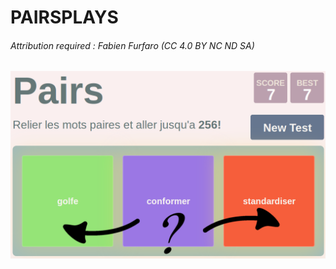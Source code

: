 # PAIRSPLAYS

###### Attribution required : Fabien Furfaro (CC 4.0 BY NC ND SA)

![IMG UML](howto/images/howto1.png)
